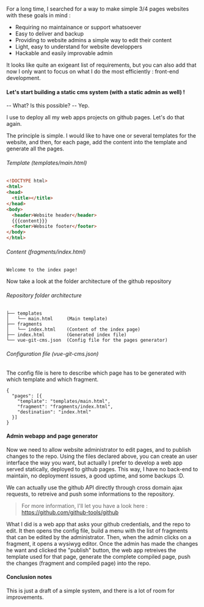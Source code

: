 
For a long time, I searched for a way to make simple 3/4 pages websites with these goals in mind :
- Requiring no maintainance or support whatsoever
- Easy to deliver and backup
- Providing to website admins a simple way to edit their content
- Light, easy to understand for website developpers
- Hackable and easily improvable admin

It looks like quite an exigeant list of requirements, but you can also add that now I only want to focus on what I do the most efficiently : front-end development.

#### Let's start building a static cms system (with a static admin as well) !

-- What? Is this possible?
-- Yep.

I use to deploy all my web apps projects on github pages. Let's do that again.

The principle is simple. I would like to have one or several templates for the website, and then, for each page, add the content into the template and generate all the pages.

###### Template (templates/main.html)

```html
<!DOCTYPE html>
<html>
<head>
  <title></title>
</head>
<body>
  <header>Website header</header>
  {{{content}}}
  <footer>Website footer</footer>
</body>
</html>
```

###### Content (fragments/index.html)

```
Welcome to the index page!
```

Now take a look at the folder architecture of the github repository

###### Repository folder architecture

```
├── templates
│   └── main.html     (Main template)
├── fragments
│   └── index.html    (Content of the index page)
├── index.html        (Generated index file)
└── vue-git-cms.json  (Config file for the pages generator)
```

###### Configuration file (vue-git-cms.json)

The config file is here to describe which page has to be generated with which template and which fragment.

```
{
  "pages": [{
    "template": "templates/main.html",
    "fragment": "fragments/index.html",
    "destination": "index.html"
  }]
}
```

#### Admin webapp and page generator

Now we need to allow website administrator to edit pages, and to publish changes to the repo. Using the files declared above, you can create an user interface the way you want, but actually I prefer to develop a web app served statically, deployed to github pages. This way, I have no back-end to maintain, no deployment issues, a good uptime, and some backups :D.

We can actually use the github API directly through cross domain ajax requests, to retreive and push some informations to the repository.

> For more information, I'll let you have a look here :
> https://github.com/github-tools/github

What I did is a web app that asks your github credentials, and the repo to edit. It then opens the config file, build a menu with the list of fragments that can be edited by the administrator. Then, when the admin clicks on a fragment, it opens a wysiwyg editor.
Once the admin has made the changes he want and clicked the "publish" button, the web app retreives the template used for that page, generate the complete compiled page, push the changes (fragment and compiled page) into the repo.

#### Conclusion notes

This is just a draft of a simple system, and there is a lot of room for improvements.
